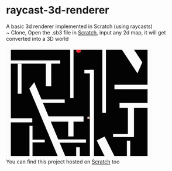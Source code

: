 # raycast-3d-renderer
A basic 3d renderer implemented in Scratch (using raycasts)<br>
~ Clone, Open the .sb3 file in [Scratch](https://scratch.mit.edu/), input any 2d map, it will get converted into a 3D world<br><br>
<img src="Raycast3D.gif"><br>
You can find this project hosted on [Scratch](https://scratch.mit.edu/projects/510603211/) too
